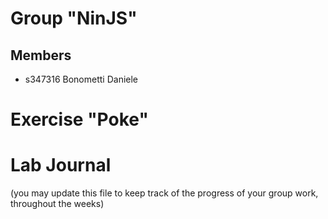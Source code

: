 # Group "NinJS"

## Members
- s347316 Bonometti Daniele

# Exercise "Poke"

# Lab Journal

(you may update this file to keep track of the progress of your group work, throughout the weeks)
